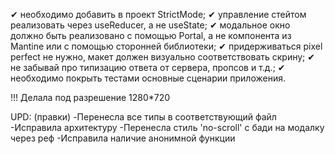 ✔ необходимо добавить в проект StrictMode;
✔ управление стейтом реализовать через useReducer, а не useState;
✔ модальное окно должно быть реализовано с помощью Portal, а не компонента из Mantine или с помощью сторонней библиотеки;
✔ придерживаться pixel perfect не нужно, макет должен визуально соответствовать скрину;
✔ не забывай про типизацию ответа от сервера, пропсов и т.д.;
✔ необходимо покрыть тестами основные сценарии приложения.

!!! Делала под разрешение 1280*720

UPD: (правки)
-Перенесла все типы в соответствующий файл
-Исправила архитектуру
-Перенесла стиль 'no-scroll' с бади на модалку через реф
-Исправила наличие анонимной функции